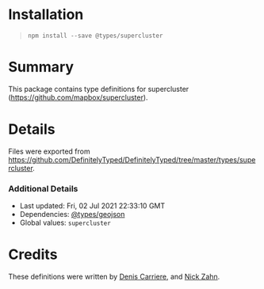 # Installation
> `npm install --save @types/supercluster`

# Summary
This package contains type definitions for supercluster (https://github.com/mapbox/supercluster).

# Details
Files were exported from https://github.com/DefinitelyTyped/DefinitelyTyped/tree/master/types/supercluster.

### Additional Details
 * Last updated: Fri, 02 Jul 2021 22:33:10 GMT
 * Dependencies: [@types/geojson](https://npmjs.com/package/@types/geojson)
 * Global values: `supercluster`

# Credits
These definitions were written by [Denis Carriere](https://github.com/DenisCarriere), and [Nick Zahn](https://github.com/Manc).
